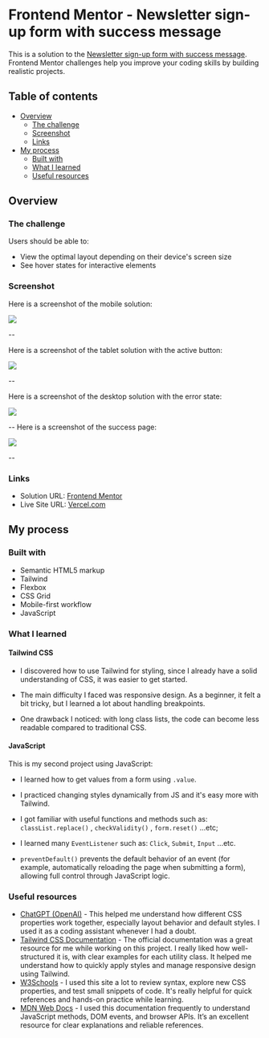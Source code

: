# Frontend Mentor - Newsletter sign-up form with success message

This is a solution to the [Newsletter sign-up form with success message](https://www.frontendmentor.io/challenges/newsletter-signup-form-with-success-message-3FC1AZbNrv). Frontend Mentor challenges help you improve your coding skills by building realistic projects. 

## Table of contents

- [Overview](#overview)
  - [The challenge](#the-challenge)
  - [Screenshot](#screenshot)
  - [Links](#links)
- [My process](#my-process)
  - [Built with](#built-with)
  - [What I learned](#what-i-learned)
  - [Useful resources](#useful-resources)

## Overview

### The challenge

Users should be able to:

- View the optimal layout depending on their device's screen size
- See hover states for interactive elements

### Screenshot

Here is a screenshot of the mobile solution:

![](./images/mobile.png)

--

Here is a screenshot of the tablet solution with the active button:

![](./images/tablet-active.png)

--

Here is a screenshot of the desktop solution with the error state:

![](./images/error.png)

--
Here is a screenshot of the success page:

![](./images/success.png)

--

### Links

- Solution URL: [Frontend Mentor](https://www.frontendmentor.io/solutions/newsletter-sign-up-form-with-success-message-h6sUgA4fLI)
- Live Site URL: [Vercel.com](https://newsletter-sign-up-form-mocha.vercel.app/)

## My process

### Built with

- Semantic HTML5 markup
- Tailwind
- Flexbox
- CSS Grid
- Mobile-first workflow
- JavaScript

### What I learned

#### Tailwind CSS

- I discovered how to use Tailwind for styling, since I already have a solid understanding of CSS, it was easier to get started.

- The main difficulty I faced was responsive design. As a beginner, it felt a bit tricky, but I learned a lot about handling breakpoints.

- One drawback I noticed: with long class lists, the code can become less readable compared to traditional CSS.

#### JavaScript

This is my second project using JavaScript:

- I learned how to get values from a form using ``.value``.

- I practiced changing styles dynamically from JS and it's easy more with Tailwind.

- I got familiar with useful functions and methods such as: `classList.replace()` , `checkValidity()` , `form.reset()` ...etc; 

- I learned many `EventListener` such as: `Click`, `Submit`, `Input` ...etc.

- `preventDefault()` prevents the default behavior of an event (for example, automatically reloading the page when submitting a form), allowing full control through JavaScript logic.

### Useful resources

- [ChatGPT (OpenAI)](https://chatgpt.com/) - This helped me understand how different CSS properties work together, especially layout behavior and default styles. I used it as a coding assistant whenever I had a doubt.
- [Tailwind CSS Documentation](https://tailwindcss.com/) - The official documentation was a great resource for me while working on this project. I really liked how well-structured it is, with clear examples for each utility class. It helped me understand how to quickly apply styles and manage responsive design using Tailwind.
- [W3Schools](https://www.w3schools.com) - I used this site a lot to review syntax, explore new CSS properties, and test small snippets of code. It's really helpful for quick references and hands-on practice while learning.
- [MDN Web Docs](https://developer.mozilla.org/) - I used this documentation frequently to understand JavaScript methods, DOM events, and browser APIs. It’s an excellent resource for clear explanations and reliable references.